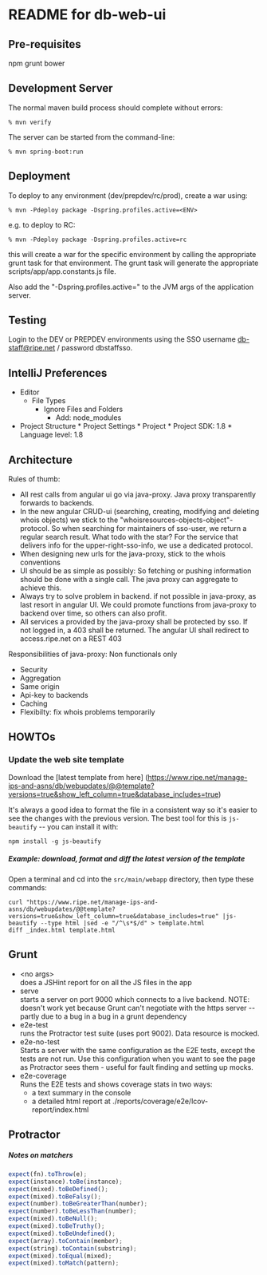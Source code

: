 README for db-web-ui
====================

Pre-requisites
-----------------
npm
grunt
bower


Development Server
------------------

The normal maven build process should complete without errors:

    % mvn verify

The server can be started from the command-line:

    % mvn spring-boot:run

Deployment
-------------------
To deploy to any environment (dev/prepdev/rc/prod), create a war using:

    % mvn -Pdeploy package -Dspring.profiles.active=<ENV> 

e.g. to deploy to RC: 

    % mvn -Pdeploy package -Dspring.profiles.active=rc
      
    
this will create a war for the specific environment by calling 
the appropriate grunt task for that environment. The grunt task will
generate the appropriate scripts/app/app.constants.js file.

Also add the "-Dspring.profiles.active=<ENV>" to the JVM args of the application server.

Testing
-------------------
Login to the DEV or PREPDEV environments using the SSO username db-staff@ripe.net / password dbstaffsso.

IntelliJ Preferences
--------------------
* Editor
	* File Types
		* Ignore Files and Folders
			* Add: node_modules
* Project Structure
        * Project Settings
                * Project
                        * Project SDK: 1.8
                        * Language level: 1.8	

Architecture
------------

Rules of thumb:

* All rest calls from angular ui go via java-proxy. Java proxy transparently forwards to backends.
* In the new angular CRUD-ui (searching, creating, modifying and deleting whois objects) we stick to the "whoisresources-objects-object"-protocol.
    So when searching for maintainers of sso-user, we return a regular search result. What todo with the star?
    For the service that delivers info for the upper-right-sso-info, we use a dedicated protocol.
* When designing new urls for the java-proxy, stick to the whois conventions
* UI should be as simple as possibly: So fetching or pushing information should be done with a single call. The java proxy can aggregate to achieve this.
* Always try to solve problem in backend. if not possible in java-proxy, as last resort in angular UI. We could promote functions from java-proxy to backend over time, so others can also profit.
* All services a provided by the java-proxy shall be protected by sso. If not logged in, a 403 shall be returned. The angular UI shall redirect to access.ripe.net on a REST 403

Responsibilities of java-proxy: Non functionals only

* Security
* Aggregation
* Same origin
* Api-key to backends
* Caching
* Flexibilty: fix whois problems temporarily

HOWTOs
------

### Update the web site template

Download the [latest template from here]
(https://www.ripe.net/manage-ips-and-asns/db/webupdates/@@template?versions=true&show_left_column=true&database_includes=true)

It's always a good idea to format the file in a consistent way so it's easier to see the changes with the previous
version. The best tool for this is `js-beautify` -- you can install it with:

    npm install -g js-beautify

##### Example: download, format and diff the latest version of the template

Open a terminal and cd into the `src/main/webapp` directory, then type these commands:
 
    curl "https://www.ripe.net/manage-ips-and-asns/db/webupdates/@@template?versions=true&show_left_column=true&database_includes=true" |js-beautify --type html |sed -e "/^\s*$/d" > template.html
    diff _index.html template.html

Grunt
-----

* \<no args\><br>
  does a JSHint report for on all the JS files in the app
* serve<br>
  starts a server on port 9000 which connects to a live backend. NOTE: doesn't work yet because Grunt can't
  negotiate with the https server -- partly due to a bug in a bug in a grunt dependency
* e2e-test<br>
  runs the Protractor test suite (uses port 9002). Data resource is mocked.
* e2e-no-test<br>
  Starts a server with the same configuration as the E2E tests, except the tests are not run. Use this configuration
  when you want to see the page as Protractor sees them - useful for fault finding and setting up mocks.
* e2e-coverage<br>
  Runs the E2E tests and shows coverage stats in two ways:
  - a text summary in the console
  - a detailed html report at ./reports/coverage/e2e/lcov-report/index.html

Protractor
----------

##### Notes on matchers

``` javascript
expect(fn).toThrow(e);
expect(instance).toBe(instance);
expect(mixed).toBeDefined();
expect(mixed).toBeFalsy();
expect(number).toBeGreaterThan(number);
expect(number).toBeLessThan(number);
expect(mixed).toBeNull();
expect(mixed).toBeTruthy();
expect(mixed).toBeUndefined();
expect(array).toContain(member);
expect(string).toContain(substring);
expect(mixed).toEqual(mixed);
expect(mixed).toMatch(pattern);
```


